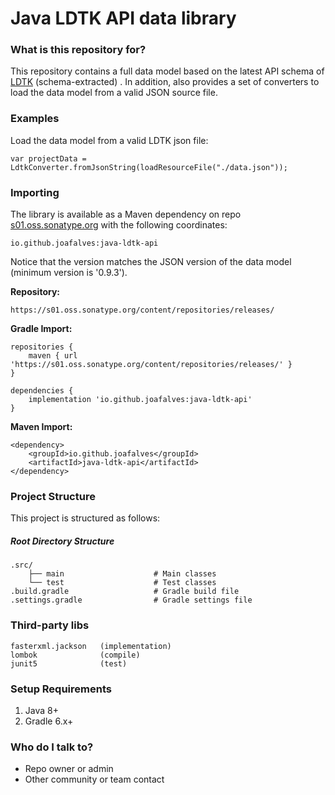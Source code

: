 # Java LDTK API data library

### What is this repository for? ###

This repository contains a full data model based on the latest API schema of [LDTK](https://ldtk.io/) (schema-extracted)
. In addition, also provides a set of converters to load the data model from a valid JSON source file.

### Examples ###

Load the data model from a valid LDTK json file:

`var projectData = LdtkConverter.fromJsonString(loadResourceFile("./data.json"));`

### Importing ###

The library is available as a Maven dependency on
repo [s01.oss.sonatype.org](https://s01.oss.sonatype.org/content/repositories/releases/) with the following coordinates:

`io.github.joafalves:java-ldtk-api`

Notice that the version matches the JSON version of the data model (minimum version is '0.9.3').

**Repository:**

`https://s01.oss.sonatype.org/content/repositories/releases/`

**Gradle Import:** 

```
repositories {
    maven { url 'https://s01.oss.sonatype.org/content/repositories/releases/' }
}

dependencies {
    implementation 'io.github.joafalves:java-ldtk-api'
}
```

**Maven Import:**

```
<dependency>
    <groupId>io.github.joafalves</groupId>
    <artifactId>java-ldtk-api</artifactId>
</dependency>
```

### Project Structure ###

This project is structured as follows:

##### Root Directory Structure #####

    .src/
        ├── main                    # Main classes
        └── test                    # Test classes
    .build.gradle                   # Gradle build file
    .settings.gradle                # Gradle settings file

### Third-party libs ###

    fasterxml.jackson   (implementation)
    lombok              (compile)
    junit5              (test)

### Setup Requirements ###

1. Java 8+
2. Gradle 6.x+

### Who do I talk to? ###

* Repo owner or admin
* Other community or team contact

